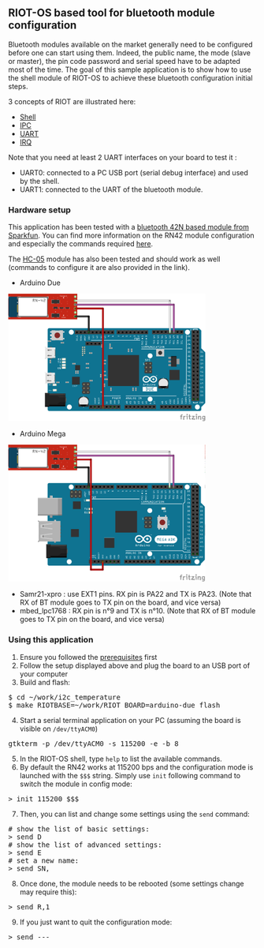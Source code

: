## RIOT-OS based tool for bluetooth module configuration

Bluetooth modules available on the market generally need to be configured
before one can start using them. Indeed, the public name, the mode (slave or
master), the pin code password and serial speed have to be adapted most of the time.
The goal of this sample application is to show how to use the shell module of
RIOT-OS to achieve these bluetooth configuration initial steps.

3 concepts of RIOT are illustrated here:
* [Shell](http://riot-os.org/api/group__sys__shell.html)
* [IPC](http://riot-os.org/api/group__core__msg.html#details)
* [UART](http://riot-os.org/api/group__drivers__periph__uart.html#details)
* [IRQ](http://riot-os.org/api/group__core__irq.html#details)

Note that you need at least 2 UART interfaces on your board to test it :
* UART0: connected to a PC USB port (serial debug interface) and used by the shell.
* UART1: connected to the UART of the bluetooth module.

### Hardware setup

This application has been tested with a [bluetooth 42N based module from
Sparkfun](https://www.sparkfun.com/products/12577). You can find more
information on the RN42 module configuration and especially the commands required
[here](https://eewiki.net/display/Wireless/Getting+Started+with+RN42+Bluetooth+Module#GettingStartedwithRN42BluetoothModule-RN42UARTCommands).

The
[HC-05](http://wiki.iteadstudio.com/Serial_Port_Bluetooth_Module_%28Master/Slave%29_:_HC-05)
module has also been tested and should work as well (commands to configure it
are also provided in the link).

* Arduino Due

<img src="https://github.com/aabadie/riot-apps/blob/master/serial_to_serial/docs/uart_2_uart_arduino_due_bb.png" width="400">

* Arduino Mega

<img src="https://github.com/aabadie/riot-apps/blob/master/serial_to_serial/docs/uart_2_uart_arduino_mega2560_bb.png" width="400">

* Samr21-xpro : use EXT1 pins. RX pin is PA22 and TX is PA23. (Note that RX of
BT module goes to TX pin on the board, and vice versa)
* mbed_lpc1768 : RX pin is n°9 and TX is n°10. (Note that RX of
BT module goes to TX pin on the board, and vice versa)

### Using this application

1. Ensure you followed the
[prerequisites](https://github.com/aabadie/riot-apps#prerequisites) first
2. Follow the setup displayed above and plug the board to an USB port of your computer
3. Build and flash:
<pre>
$ cd ~/work/i2c_temperature
$ make RIOTBASE=~/work/RIOT BOARD=arduino-due flash
</pre>
4. Start a serial terminal application on your PC (assuming the board is
visible on `/dev/ttyACM0`)
<pre>
gtkterm -p /dev/ttyACM0 -s 115200 -e -b 8
</pre>
5. In the RIOT-OS shell, type `help` to list the available commands.
6. By default the RN42 works at 115200 bps and the configuration mode is launched
with the `$$$` string. Simply use `init` following command to switch the module in
config mode:
<pre>
> init 115200 $$$
</pre>
7. Then, you can list and change some settings using the `send` command:
<pre>
# show the list of basic settings:
> send D
# show the list of advanced settings:
> send E
# set a new name:
> send SN,<new_name>
</pre>
8. Once done, the module needs to be rebooted (some settings change may require this):
<pre>
> send R,1
</pre>
9. If you just want to quit the configuration mode:
<pre>
> send ---
</pre>
